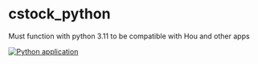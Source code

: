 # cstock_python
Must function with python 3.11 to be compatible with Hou and other apps

[![Python application](https://github.com/Ceonsamea/cstock_python/actions/workflows/python-app.yml/badge.svg?branch=main)](https://github.com/Ceonsamea/cstock_python/actions/workflows/python-app.yml)
